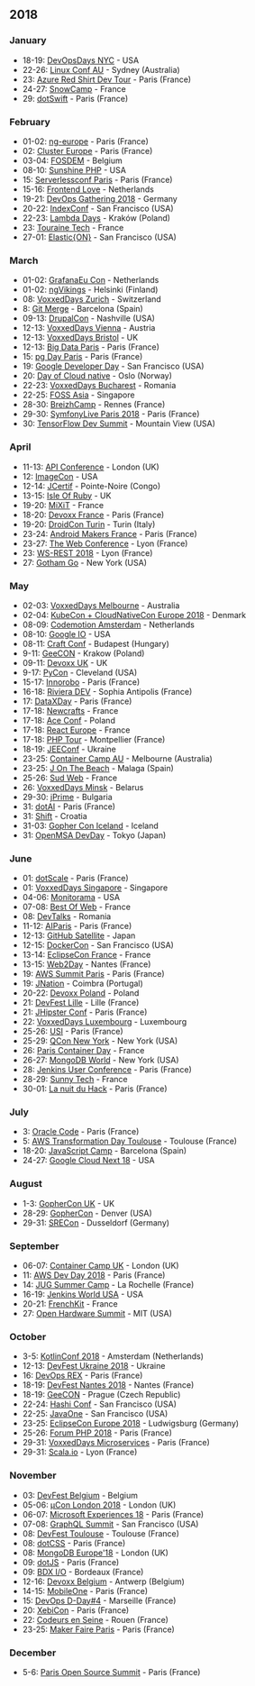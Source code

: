 ## 2018

### January

* 18-19: [DevOpsDays NYC](https://www.eventbrite.com/e/devopsdays-nyc-2018-tickets-39330760363) - USA
* 22-26: [Linux Conf AU](http://linux.conf.au) - Sydney (Australia)
* 23: [Azure Red Shirt Dev Tour](https://experiences.microsoft.fr/evenements/technique/azure-red-shirt-dev-tour/) - Paris (France)
* 24-27: [SnowCamp](http://snowcamp.io/fr/) - France
* 29: [dotSwift](https://2018.dotswift.io/) - Paris (France)

### February

* 01-02: [ng-europe](https://ngeurope.org/) - Paris (France)
* 02: [Cluster Europe](https://clustereurope.org/) - Paris (France)
* 03-04: [FOSDEM](https://fosdem.org/2018/) - Belgium
* 08-10: [Sunshine PHP](http://2018.sunshinephp.com) - USA
* 15: [Serverlessconf Paris](http://paris.serverlessconf.io) - Paris (France)
* 15-16: [Frontend Love](http://frontenddeveloperlove.com) - Netherlands
* 19-21: [DevOps Gathering 2018](https://devops-gathering.io/) - Germany
* 20-22: [IndexConf](http://indexconf.com) - San Francisco (USA)
* 22-23: [Lambda Days](http://www.lambdadays.org/lambdadays2018) - Kraków (Poland)
* 23: [Touraine Tech](https://touraine.tech/) - France
* 27-01: [Elastic{ON}](https://www.elastic.co/elasticon/conf/2018/sf) - San Francisco (USA)

### March

* 01-02: [GrafanaEu Con](https://grafana.com/) - Netherlands
* 01-02: [ngVikings](https://ngvikings.org/) - Helsinki (Finland)
* 08: [VoxxedDays Zurich](https://voxxeddays.com/) - Switzerland
* 8: [Git Merge](https://git-merge.com) - Barcelona (Spain)
* 09-13: [DrupalCon](https://events.drupal.org/) - Nashville (USA)
* 12-13: [VoxxedDays Vienna](https://voxxeddays.com/) - Austria
* 12-13: [VoxxedDays Bristol](https://voxxeddays.com/) - UK
* 12-13: [Big Data Paris](https://www.bigdataparis.com/) - Paris (France)
* 15: [pg Day Paris](https://2018.pgday.paris) - Paris (France)
* 19: [Google Developer Day](https://events.withgoogle.com) - San Francisco (USA)
* 20: [Day of Cloud native](https://www.code-conf.com/dcn/) - Oslo (Norway)
* 22-23: [VoxxedDays Bucharest](https://voxxeddays.com/) - Romania
* 22-25: [FOSS Asia](http://fossasia.org) - Singapore
* 28-30: [BreizhCamp](http://www.breizhcamp.org/) - Rennes (France)
* 29-30: [SymfonyLive Paris 2018](https://paris2018.live.symfony.com/) - Paris (France)
* 30: [TensorFlow Dev Summit](http://www.tensorflow.org) - Mountain View (USA)

### April

* 11-13: [API Conference](http://apiconference.de) - London (UK)
* 12: [ImageCon](http://www.imagecon.com/) - USA
* 12-14: [JCertif](http://ponton.jcertif.com/) - Pointe-Noire (Congo)
* 13-15: [Isle Of Ruby](https://isleofruby.org) - UK
* 19-20: [MiXiT](https://mixitconf.org/) - France
* 18-20: [Devoxx France](https://devoxx.fr/) - Paris (France)
* 19-20: [DroidCon Turin](http://it.droidcon.com/2018/) - Turin (Italy)
* 23-24: [Android Makers France](https://androidmakers.fr/) - Paris (France)
* 23-27: [The Web Conference](https://www2018.thewebconf.org/) - Lyon (France)
* 23: [WS-REST 2018](http://2018.ws-rest.org/) - Lyon (France)
* 27: [Gotham Go](http://gothamgo.com) - New York (USA)

### May

* 02-03: [VoxxedDays Melbourne](https://voxxeddays.com/) - Australia
* 02-04: [KubeCon + CloudNativeCon Europe 2018](http://events.linuxfoundation.org/events/kubecon-and-cloudnativecon-europe) - Denmark
* 08-09: [Codemotion Amsterdam](http://amsterdam2017.codemotionworld.com/) - Netherlands
* 08-10: [Google IO](http://google.com/io) - USA
* 08-11: [Craft Conf](https://craft-conf.com/) - Budapest (Hungary)
* 9-11: [GeeCON](https://geecon.org) - Krakow (Poland)
* 09-11: [Devoxx UK](http://devoxx.com) - UK
* 9-17: [PyCon](https://us.pycon.org/2018/) - Cleveland (USA)
* 15-17: [Innorobo](https://innorobo.com/en/home/) - Paris (France)
* 16-18: [Riviera DEV](https://rivieradev.fr/) - Sophia Antipolis (France)
* 17: [DataXDay](http://dataxday.fr) - Paris (France)
* 17-18: [Newcrafts](http://ncrafts.io/) - France
* 17-18: [Ace Conf](http://www.aceconf.com/) - Poland
* 17-18: [React Europe](https://www.react-europe.org/) - France
* 17-18: [PHP Tour](https://event.afup.org/) - Montpellier (France)
* 18-19: [JEEConf](http://jeeconf.com/) - Ukraine
* 23-25: [Container Camp AU](https://2018.container.camp/au/) - Melbourne (Australia)
* 23-25: [J On The Beach](https://jonthebeach.com/) - Malaga (Spain)
* 25-26: [Sud Web](https://sudweb.fr/2018/) - France
* 26: [VoxxedDays Minsk](https://voxxeddays.com/) - Belarus
* 29-30: [jPrime](http://jprime.io/) - Bulgaria
* 31: [dotAI](https://2018.dotai.io/) - Paris (France)
* 31: [Shift](http://shift.codeanywhere.com/) - Croatia
* 31-03: [Gopher Con Iceland](https://gophercon.is/) - Iceland
* 31: [OpenMSA DevDay](https://www.openmsa.co/events/devdays/) - Tokyo (Japan)

### June

* 01: [dotScale](https://2018.dotscale.io/) - Paris (France)
* 01: [VoxxedDays Singapore](https://voxxeddays.com/) - Singapore
* 04-06: [Monitorama](http://monitorama.com/) - USA
* 07-08: [Best Of Web](http://bestofweb.paris/) - France
* 08: [DevTalks](http://www.devtalks.ro/bucharest/) - Romania
* 11-12: [AIParis](https://aiparis.fr/) - Paris (France)
* 12-13: [GitHub Satellite](https://githubuniverse.com/satellite/) - Japan
* 12-15: [DockerCon](https://2018.dockercon.com) - San Francisco (USA)
* 13-14: [EclipseCon France](https://www.eclipsecon.org/france2018/) - France
* 13-15: [Web2Day](https://web2day.co/) - Nantes (France)
* 19: [AWS Summit Paris](https://aws.amazon.com/fr/summits/paris/inscription/) - Paris (France)
* 19: [JNation](http://jnation.pt) - Coimbra (Portugal)
* 20-22: [Devoxx Poland](https://devoxx.com) - Poland
* 21: [DevFest Lille](https://devfest.gdglille.org/) - Lille (France)
* 21: [JHipster Conf](https://jhipster-conf.github.io) - Paris (France)
* 22: [VoxxedDays Luxembourg](https://voxxeddays.com/) - Luxembourg
* 25-26: [USI](https://www.usievents.com/fr) - Paris (France)
* 25-29: [QCon New York](https://qconnewyork.com) - New York (USA)
* 26: [Paris Container Day](http://paris-container-day.fr/) - France
* 26-27: [MongoDB World](https://www.mongodb.com/world18) - New York (USA)
* 28: [Jenkins User Conference](https://juc-paris.jfrog.com/fr/) - Paris (France)
* 28-29: [Sunny Tech](https://sunny-tech.io/) - France
* 30-01: [La nuit du Hack](https://www.nuitduhack.com/fr) - Paris (France)

### July

* 3: [Oracle Code](https://developer.oracle.com/code) - Paris (France)
* 5: [AWS Transformation Day Toulouse](https://aws.amazon.com/fr/events/transformation-day-2018/toulouse/) - Toulouse (France)
* 18-20: [JavaScript Camp](http://angularcamp.tech) - Barcelona (Spain)
* 24-27: [Google Cloud Next 18](https://cloud.withgoogle.com/next18/) - USA

### August

* 1-3: [GopherCon UK](http://gophercon.co.uk) - UK
* 28-29: [GopherCon](https://www.gophercon.com/) - Denver (USA)
* 29-31: [SRECon](https://www.usenix.org/conference/srecon18europe) - Dusseldorf (Germany)

### September

* 06-07: [Container Camp UK](https://2018.container.camp/uk/) - London (UK) 
* 11: [AWS Dev Day 2018](https://aws.amazon.com/fr/events/devday-paris/) - Paris (France)
* 14: [JUG Summer Camp](http://www.jugsummercamp.org/) - La Rochelle (France)
* 16-19: [Jenkins World USA](https://www.cloudbees.com/jenkinsworld/home) - USA
* 20-21: [FrenchKit](http://frenchkit.fr/) - France
* 27: [Open Hardware Summit](http://2018.oshwa.org) - MIT (USA)

### October

* 3-5: [KotlinConf 2018](https://www.kotlinconf.com) - Amsterdam (Netherlands)
* 12-13: [DevFest Ukraine 2018](https://devfest.gdg.org.ua/2018) - Ukraine
* 16: [DevOps REX](https://www.devopsrex.fr/) - Paris (France)
* 18-19: [DevFest Nantes 2018](https://devfest.gdgnantes.com) - Nantes (France)
* 18-19: [GeeCON](https://geecon.org) - Prague (Czech Republic)
* 22-24: [Hashi Conf](https://www.hashiconf.com/) - San Francisco (USA)
* 22-25: [JavaOne](https://twitter.com/JavaOneConf) - San Francisco (USA)
* 23-25: [EclipseCon Europe 2018](https://www.eclipsecon.org/europe2018) - Ludwigsburg (Germany)
* 25-26: [Forum PHP 2018](https://event.afup.org/) - Paris (France)
* 29-31: [VoxxedDays Microservices](https://voxxeddays.com/microservices/) - Paris (France)
* 29-31: [Scala.io](https://scala.io/) - Lyon (France)

### November

* 03: [DevFest Belgium](http://devfest-be.cfp.io/) - Belgium
* 05-06: [µCon London 2018](https://skillsmatter.com/conferences/10336-mucon-london-2018-the-microservices-conference) - London (UK)
* 06-07: [Microsoft Experiences 18](https://experiences18.microsoft.fr/) - Paris (France)
* 07-08: [GraphQL Summit](https://summit.graphql.com/) - San Francisco (USA)
* 08: [DevFest Toulouse](http://devfesttoulouse.fr) - Toulouse (France)
* 08: [dotCSS](https://www.dotcss.io) - Paris (France)
* 08: [MongoDB Europe'18](https://www.mongodb.com/europe18) - London (UK)
* 09: [dotJS](https://www.dotjs.io) - Paris (France)
* 09: [BDX I/O](https://bdx.io) - Bordeaux (France)
* 12-16: [Devoxx Belgium](https://devoxx.be/) - Antwerp (Belgium)
* 14-15: [MobileOne](https://www.mobile.one/) - Paris (France)
* 15: [DevOps D-Day#4](http://2018.devops-dday.com/) - Marseille (France)
* 20: [XebiCon](http://xebicon.fr/) - Paris (France)
* 22: [Codeurs en Seine](http://www.codeursenseine.com/) - Rouen (France)
* 23-25: [Maker Faire Paris](https://paris.makerfaire.com/) - Paris (France)

### December

* 5-6: [Paris Open Source Summit](http://www.opensourcesummit.paris/) - Paris (France)
